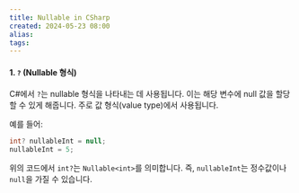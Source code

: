 ```yaml
---
title: Nullable in CSharp
created: 2024-05-23 08:00
alias:
tags:
---
```

#### 1. `?` (Nullable 형식)
C#에서 `?`는 nullable 형식을 나타내는 데 사용됩니다. 
이는 해당 변수에 null 값을 할당할 수 있게 해줍니다. 
주로 값 형식(value type)에서 사용됩니다.

예를 들어:
```csharp
int? nullableInt = null;
nullableInt = 5;
```

위의 코드에서 `int?`는 `Nullable<int>`를 의미합니다. 
즉, `nullableInt`는 정수값이나 `null`을 가질 수 있습니다.



